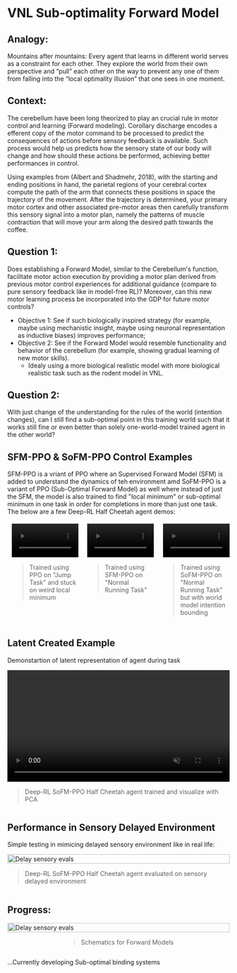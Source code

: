 # VNL Sub-optimality Forward Model

## Analogy:
Mountains after mountains: Every agent that learns in different world serves as a constraint for each other. They explore the world from their own perspective and “pull” each other on the way to prevent any one of them from falling into the “local optimality illusion” that one sees in one moment.

## Context:
The cerebellum have been long theorized to play an crucial rule in motor control and learning (Forward modeling). Corollary discharge encodes a efferent copy of the motor command to be processed to predict the consequences of actions before sensory feedback is available. Such process would help us predicts how the sensory state of our body will change and how should these actions be performed, achieving better performances in control.

Using examples from (Albert and Shadmehr, 2018), with the starting and ending positions in hand, the parietal regions of your cerebral cortex compute the path of the arm that connects these positions in space the trajectory of the movement. After the trajectory is determined, your primary motor cortex and other associated pre-motor areas then carefully transform this sensory signal into a motor plan, namely the patterns of muscle contraction that will move your arm along the desired path towards the coffee.

## Question 1:
Does establishing a Forward Model, similar to the Cerebellum's function, facilitate motor action execution by providing a motor plan derived from previous motor control experiences for additional guidance (compare to pure sensory feedback like in model-free RL)? Moreover, can this new motor learning process be incorporated into the GDP for future motor controls?

- Objective 1: See if such biologically inspired strategy (for example, maybe using mechanistic insight, maybe using neuronal representation as inductive biases) improves performance;
- Objective 2: See if the Forward Model would resemble functionality and behavior of the cerebellum (for example, showing gradual learning of new motor skills).
  - Idealy using a more biological realistic model with more biological realistic task such as the rodent model in VNL.

## Question 2:
With just change of the understanding for the rules of the world (intention changes), can I still find a sub-optimal point in this
training world such that it works still fine or even better than solely one-world-model trained agent in the other world?

## SFM-PPO & SoFM-PPO Control Examples
SFM-PPO is a vriant of PPO where an Supervised Forward Model (SFM) is added to understand the dynamics of teh environment amd SoFM-PPO is a variant of PPO (Sub-Optimal Forward Model) as well where instead of just the SFM, the model is also trained to find "local minimum" or sub-optimal minimum in one task in order for completions in more than just one task. The below are a few Deep-RL Half Cheetah agent demos:

<div style="width: 100%; padding: 5px; display: flex; justify-content: center; gap: 20px;">
          <div style="width: 30%; display: flex; flex-direction: column; align-items: center;">
            <video controls autoplay style="width: 100%; height: auto;" muted>
              <source src="../VNL-SoFM/demos/website/ppo_jump_weird.mp4" type="video/mp4">
              Your browser does not support the video tag.
            </video>
            <blockquote>Trained using PPO on "Jump Task" and stuck on weird local minimum</blockquote>
          </div>
          <div style="width: 30%; display: flex; flex-direction: column; align-items: center;">
            <video controls autoplay style="width: 100%; height: auto;" muted>
              <source src="../VNL-SoFM/demos/website/sfmppo_converge_712.mp4" type="video/mp4">
              Your browser does not support the video tag.
            </video>
            <blockquote>Trained using SFM-PPO on "Normal Running Task"</blockquote>
          </div>
        <div style="width: 30%; display: flex; flex-direction: column; align-items: center;">
            <video controls autoplay style="width: 100%; height: auto;" muted>
              <source src="../VNL-SoFM/demos/website/sofppo_demo1.mp4" type="video/mp4">
              Your browser does not support the video tag.
            </video>
            <blockquote>Trained using SoFM-PPO on "Normal Running Task" but with world model intention bounding</blockquote>
        </div>
</div>

## Latent Created Example
Demonstartion of latent representation of agent during task

<div style="width: 100%; display: flex; flex-direction: column; align-items: center;">
  <video controls autoplay style="width: 100%; height: auto;" muted>
    <source src="../VNL-SoFM/demos/website/latent_demo.mp4" type="video/mp4">
      Your browser does not support the video tag.
  </video>
  <blockquote>Deep-RL SoFM-PPO Half Cheetah agent trained and visualize with PCA</blockquote>
</div>

## Performance in Sensory Delayed Environment
Simple testing in mimicing delayed sensory environment like in real life:

<div style="width: 100%; display: flex; flex-direction: column; align-items: center;">
  <img src="../VNL-SoFM/demos/website/delay_sensory_eval.png" alt="Delay sensory evals" style="width: 100%; height: auto;">
  <blockquote>Deep-RL SoFM-PPO Half Cheetah agent evaluated on sensory delayed environment</blockquote>
</div>

## Progress:

<div style="width: 100%; display: flex; flex-direction: column; align-items: center;">
  <img src="../VNL-SoFM/demos/website/dynamics_model.png" alt="Delay sensory evals" style="width: 100%; height: auto;">
  <blockquote>Schematics for Forward Models</blockquote>
</div>

...Currently developing Sub-optimal binding systems